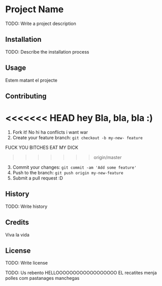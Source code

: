 # Project Name
TODO: Write a project description
## Installation
TODO: Describe the installation process
## Usage
Estem matant el projecte
## Contributing
<<<<<<< HEAD
hey
Bla, bla, bla :)
=======
1. Fork it!
No hi ha conflicts i want war
2. Create your feature branch: `git checkout -b my-new-
feature`

FUCK YOU BITCHES EAT MY DICK

>>>>>>> origin/master
3. Commit your changes: `git commit -am 'Add some
feature'`
4. Push to the branch: `git push origin my-new-feature`
5. Submit a pull request :D
## History
TODO: Write history
## Credits
Viva la vida
## License
TODO: Write license


TODO: Us rebento
HELLOOOOOOOOOOOOOOOOOO
 EL recatites menja polles com pastanages manchegas



